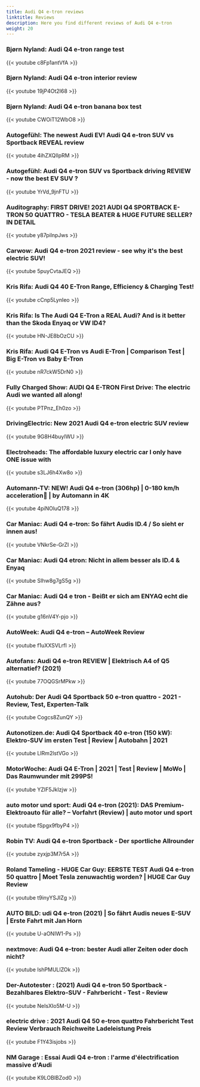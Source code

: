 ```yaml
---
title: Audi Q4 e-tron reviews
linktitle: Reviews
description: Here you find different reviews of Audi Q4 e-tron
weight: 20
---
```


### Bjørn Nyland: Audi Q4 e-tron range test

{{< youtube c8Fp1antVfA >}}

### Bjørn Nyland: Audi Q4 e-tron interior review

{{< youtube 19jP4Ot2I68 >}}

### Bjørn Nyland: Audi Q4 e-tron banana box test

{{< youtube CWOiT12WbO8 >}}

### Autogefühl: The newest Audi EV! Audi Q4 e-tron SUV vs Sportback REVEAL review

{{< youtube 4ihZXQIlpRM >}}

### Autogefühl: Audi Q4 e-tron SUV vs Sportback driving REVIEW - now the best EV SUV ?

{{< youtube YrVd_9jnFTU >}}

### Auditography: FIRST DRIVE! 2021 AUDI Q4 SPORTBACK E-TRON 50 QUATTRO - TESLA BEATER & HUGE FUTURE SELLER? IN DETAIL

{{< youtube y87pilnpJws >}}

### Carwow: Audi Q4 e-tron 2021 review - see why it's the best electric SUV!

{{< youtube 5puyCvtaJEQ >}}

### Kris Rifa: Audi Q4 40 E-Tron Range, Efficiency & Charging Test!

{{< youtube cCnp5LynIeo >}}

### Kris Rifa: Is The Audi Q4 E-Tron a REAL Audi? And is it better than the Skoda Enyaq or VW ID4?

{{< youtube HN-JE8bOzCU >}}

### Kris Rifa: Audi Q4 E-Tron vs Audi E-Tron | Comparison Test | Big E-Tron vs Baby E-Tron

{{< youtube nR7ckW5DrN0 >}}

### Fully Charged Show: AUDI Q4 E-TRON First Drive: The electric Audi we wanted all along!

{{< youtube PTPnz_Eh0zo >}}

### DrivingElectric: New 2021 Audi Q4 e-tron electric SUV review

{{< youtube 9G8H4buyIWU >}}

### Electroheads: The affordable luxury electric car I only have ONE issue with

{{< youtube s3LJ6h4Xw8o >}}


### Automann-TV: NEW! Audi Q4 e-tron (306hp) | 0-180 km/h acceleration🏁 | by Automann in 4K

{{< youtube 4piNOluQ178 >}}

### Car Maniac: Audi Q4 e-tron: So fährt Audis ID.4 / So sieht er innen aus!

{{< youtube VNkrSe-GrZI >}}

### Car Maniac: Audi Q4 etron: Nicht in allem besser als ID.4 & Enyaq

{{< youtube SIhw8g7gS5g >}}

### Car Maniac: Audi Q4 e tron - Beißt er sich am ENYAQ echt die Zähne aus?

{{< youtube g16nV4Y-pjo >}}

### AutoWeek: Audi Q4 e-tron – AutoWeek Review

{{< youtube f1uXXSVLrfI >}}

### Autofans: Audi Q4 e-tron REVIEW | Elektrisch A4 of Q5 alternatief? (2021)

{{< youtube 77OQGSrMPkw >}}

### Autohub: Der Audi Q4 Sportback 50 e-tron quattro - 2021 - Review, Test, Experten-Talk

{{< youtube Cogcs8ZunQY >}}

### Autonotizen.de: Audi Q4 Sportback 40 e-tron (150 kW): Elektro-SUV im ersten Test | Review | Autobahn | 2021

{{< youtube LIRm2lstVGo >}}

### MotorWoche: Audi Q4 E-Tron | 2021 | Test | Review | MoWo | Das Raumwunder mit 299PS!

{{< youtube YZIF5JkIzjw >}}

### auto motor und sport: Audi Q4 e-tron (2021): DAS Premium-Elektroauto für alle? – Vorfahrt (Review) | auto motor und sport

{{< youtube fSpgx9fbyP4 >}}

### Robin TV: Audi Q4 e-tron Sportback - Der sportliche Allrounder

{{< youtube zyxjp3M7r5A >}}

### Roland Tameling - HUGE Car Guy: EERSTE TEST Audi Q4 e-tron 50 quattro | Moet Tesla zenuwachtig worden? | HUGE Car Guy Review

{{< youtube t9inyYSJIZg >}}

### AUTO BILD: udi Q4 e-tron (2021) | So fährt Audis neues E-SUV | Erste Fahrt mit Jan Horn

{{< youtube U-aONIW1-Ps >}}

### nextmove: Audi Q4 e-tron: bester Audi aller Zeiten oder doch nicht?

{{< youtube IshPMULlZOk >}}


### Der-Autotester : (2021) Audi Q4 e-tron 50 Sportback - Bezahlbares Elektro-SUV - Fahrbericht - Test - Review

{{< youtube NeIsXIo5M-U >}}

### electric drive : 2021 Audi Q4 50 e-tron quattro Fahrbericht Test Review Verbrauch Reichweite Ladeleistung Preis 

{{< youtube F1Y43isjobs >}}

### NM Garage : Essai Audi Q4 e-tron : l'arme d'électrification massive d'Audi

{{< youtube K9LOBlBZod0 >}}
